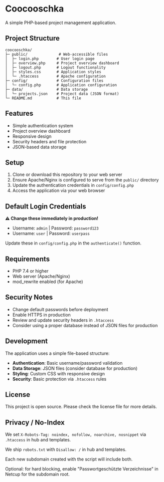 # Coocooschka

A simple PHP-based project management application.

## Project Structure

```
coocooschka/
├─ public/              # Web-accessible files
│  ├─ login.php        # User login page
│  ├─ overview.php     # Project overview dashboard
│  ├─ logout.php       # Logout functionality
│  ├─ styles.css       # Application styles
│  └─ .htaccess        # Apache configuration
├─ config/             # Configuration files
│  └─ config.php       # Application configuration
├─ data/               # Data storage
│  └─ projects.json    # Project data (JSON format)
└─ README.md           # This file
```

## Features

- Simple authentication system
- Project overview dashboard
- Responsive design
- Security headers and file protection
- JSON-based data storage

## Setup

1. Clone or download this repository to your web server
2. Ensure Apache/Nginx is configured to serve from the `public/` directory
3. Update the authentication credentials in `config/config.php`
4. Access the application via your web browser

## Default Login Credentials

**⚠️ Change these immediately in production!**

- Username: `admin` | Password: `password123`
- Username: `user` | Password: `userpass`

Update these in `config/config.php` in the `authenticate()` function.

## Requirements

- PHP 7.4 or higher
- Web server (Apache/Nginx)
- mod_rewrite enabled (for Apache)

## Security Notes

- Change default passwords before deployment
- Enable HTTPS in production
- Review and update security headers in `.htaccess`
- Consider using a proper database instead of JSON files for production

## Development

The application uses a simple file-based structure:

- **Authentication**: Basic username/password validation
- **Data Storage**: JSON files (consider database for production)
- **Styling**: Custom CSS with responsive design
- **Security**: Basic protection via `.htaccess` rules

## License

This project is open source. Please check the license file for more details.

## Privacy / No-Index

We set `X-Robots-Tag: noindex, nofollow, noarchive, nosnippet` via `.htaccess` in hub and templates.

We ship `robots.txt` with `Disallow: /` in hub and templates.

Each new subdomain created with the script will include both.

Optional: for hard blocking, enable "Passwortgeschützte Verzeichnisse" in Netcup for the subdomain root.